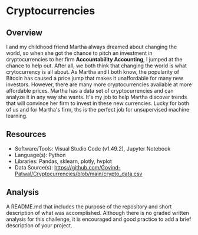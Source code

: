 # Cryptocurrencies

## Overview
I and my childhood friend Martha always dreamed about changing the world, so when she got the chance to pitch an investment in cryptocurrencies to her firm **Accountability Accounting**, I jumped at the chance to help out. After all, we both think that changing the world is what crytocurrency is all about. As Martha and I both know, the popularity of Bitcoin has caused a price jump that makes it unaffordable for many new investors. However, there are many more cryptocurrencies available at more affordable prices. Martha has a data set of cryptocurrencies and can analyze it in any way she wants. It's my job to help Martha discover trends that will convince her firm to invest in these new currencies. Lucky for both of us and for Martha's firm, ths is the perfect job for unsupervised machine learning.


## Resources
* Software/Tools: Visual Studio Code (v1.49.2), Jupyter Notebook
* Language(s): Python
* Libraries: Pandas, sklearn, plotly, hvplot
* Data Source(s): https://github.com/Govind-Patwal/Cryptocurrencies/blob/main/crypto_data.csv

## Analysis
A README.md that includes the purpose of the repository and short description of what was accomplished. Although there is no graded written analysis for this challenge, it is encouraged and good practice to add a brief description of your project.